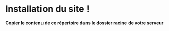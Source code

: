 # Installation du site !
**Copier le contenu de ce répertoire dans le dossier racine de votre serveur**
